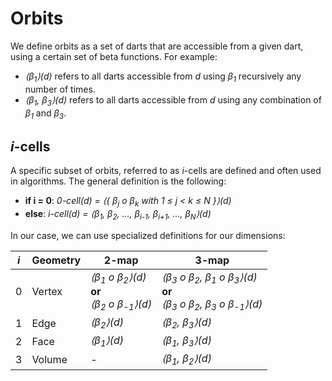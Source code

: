 # Orbits

We define orbits as a set of darts that are accessible from a given dart, 
using a certain set of beta functions. For example:

- *⟨β<sub>1</sub>⟩(d)* refers to all darts accessible from *d* using 
  *β<sub>1</sub>* recursively any number of times.
- *⟨β<sub>1</sub>, β<sub>3</sub>⟩(d)* refers to all darts accessible 
  from *d* using any combination of *β<sub>1</sub>* and *β<sub>3</sub>*.

## *i*-cells

A specific subset of orbits, referred to as *i*-cells are defined and often 
used in algorithms. The general definition is the following: 

- **if i = 0**:  *0-cell(d) = ⟨{ β<sub>j</sub> o β<sub>k</sub> with 1 ≤ j < k ≤ N }⟩(d)*
- **else**: *i-cell(d) = ⟨β<sub>1</sub>, β<sub>2</sub>, ..., β<sub>i-1</sub>, β<sub>i+1</sub>, ..., β<sub>N</sub>⟩(d)*

In our case, we can use specialized definitions for our dimensions:

| *i* | Geometry | 2-map                                                                                       | 3-map                                                                                                                                                     |
|-----|----------|---------------------------------------------------------------------------------------------|-----------------------------------------------------------------------------------------------------------------------------------------------------------|
| 0   | Vertex   | *⟨β<sub>1</sub> o β<sub>2</sub>⟩(d)* <br> **or** <br> *⟨β<sub>2</sub> o β<sub>-1</sub>⟩(d)* | *⟨β<sub>3</sub> o β<sub>2</sub>, β<sub>1</sub> o β<sub>3</sub>⟩(d)* <br> **or** <br> *⟨β<sub>3</sub> o β<sub>2</sub>, β<sub>3</sub> o β<sub>-1</sub>⟩(d)* |
| 1   | Edge     | *⟨β<sub>2</sub>⟩(d)*                                                                        | *⟨β<sub>2</sub>, β<sub>3</sub>⟩(d)*                                                                                                                       |
| 2   | Face     | *⟨β<sub>1</sub>⟩(d)*                                                                        | *⟨β<sub>1</sub>, β<sub>3</sub>⟩(d)*                                                                                                                       |
| 3   | Volume   | -                                                                                           | *⟨β<sub>1</sub>, β<sub>2</sub>⟩(d)*                                                                                                                       |